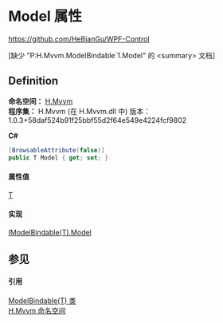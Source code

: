 # Model 属性
https://github.com/HeBianGu/WPF-Control

\[缺少 "P:H.Mvvm.ModelBindable`1.Model" 的 &lt;summary&gt; 文档\]



## Definition
**命名空间：** <a href="2171cdff-f9c4-6682-6b3e-a29f9cee4c25">H.Mvvm</a>  
**程序集：** H.Mvvm (在 H.Mvvm.dll 中) 版本：1.0.3+58daf524b91f25bbf55d2f64e549e4224fcf9802

**C#**
``` C#
[BrowsableAttribute(false)]
public T Model { get; set; }
```



#### 属性值
<a href="f92c916b-6a77-1921-9c34-91d28fec7669">T</a>

#### 实现
<a href="c9580366-01d6-bc87-d9e8-5778fc136cb6">IModelBindable(T).Model</a>  


## 参见


#### 引用
<a href="f92c916b-6a77-1921-9c34-91d28fec7669">ModelBindable(T) 类</a>  
<a href="2171cdff-f9c4-6682-6b3e-a29f9cee4c25">H.Mvvm 命名空间</a>  

